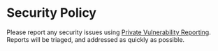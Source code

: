 # Security Policy

Please report any security issues using [Private Vulnerability Reporting](https://github.com/tofutf/tofutf/security/advisories/new). Reports will be triaged, and addressed as quickly as possible. 

